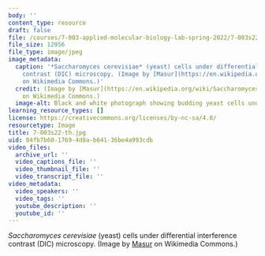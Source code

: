```yaml
---
body: ''
content_type: resource
draft: false
file: /courses/7-003-applied-molecular-biology-lab-spring-2022/7-003s22-th.jpg
file_size: 12956
file_type: image/jpeg
image_metadata:
  caption: '*Saccharomyces cerevisiae* (yeast) cells under differential interference
    contrast (DIC) microscopy. (Image by [Masur](https://en.wikipedia.org/wiki/Saccharomyces_cerevisiae#/media/File:S_cerevisiae_under_DIC_microscopy.jpg)
    on Wikimedia Commons.)'
  credit: (Image by [Masur](https://en.wikipedia.org/wiki/Saccharomyces_cerevisiae#/media/File:S_cerevisiae_under_DIC_microscopy.jpg)
    on Wikimedia Commons.)
  image-alt: Black and white photograph showing budding yeast cells under a microscope.
learning_resource_types: []
license: https://creativecommons.org/licenses/by-nc-sa/4.0/
resourcetype: Image
title: 7-003s22-th.jpg
uid: 04fb7b60-1769-4d8a-b641-36be4a993cdb
video_files:
  archive_url: ''
  video_captions_file: ''
  video_thumbnail_file: ''
  video_transcript_file: ''
video_metadata:
  video_speakers: ''
  video_tags: ''
  youtube_description: ''
  youtube_id: ''
---
```

*Saccharomyces cerevisiae* (yeast) cells under differential interference contrast (DIC) microscopy. (Image by [Masur](https://en.wikipedia.org/wiki/Saccharomyces_cerevisiae#/media/File:S_cerevisiae_under_DIC_microscopy.jpg) on Wikimedia Commons.)